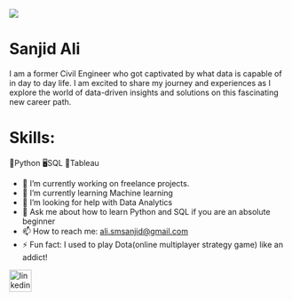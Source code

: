 ![](https://github.com/ali-sanjid/myself/blob/main/banner.png)

# Sanjid Ali

I am a former Civil Engineer who got captivated by what data is capable of in day to day life. I am excited to share my journey and experiences as I explore the world of data-driven insights and solutions on this fascinating new career path.

# Skills: 
🐍Python 
🖥️SQL
📶Tableau 

- 🔭 I’m currently working on freelance projects. 
- 🌱 I’m currently learning Machine learning 
- 🤔 I’m looking for help with Data Analytics 
- 💬 Ask me about how to learn Python and SQL if you are an absolute beginner 
- 📫 How to reach me: ali.smsanjid@gmail.com 
- ⚡ Fun fact: I used to play Dota(online multiplayer strategy game) like an addict! 


[<img src='https://cdn.jsdelivr.net/npm/simple-icons@3.0.1/icons/linkedin.svg' alt='linkedin' height='40'>](https://www.linkedin.com/in/sm-sanjid-ali)  

